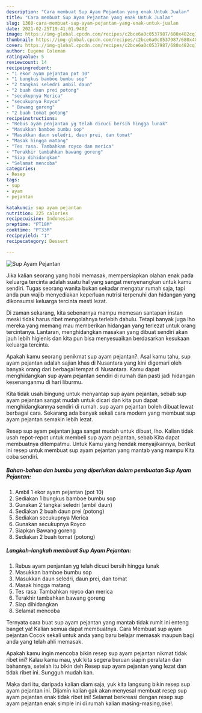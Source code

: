 ```yaml
---
description: "Cara membuat Sup Ayam Pejantan yang enak Untuk Jualan"
title: "Cara membuat Sup Ayam Pejantan yang enak Untuk Jualan"
slug: 1360-cara-membuat-sup-ayam-pejantan-yang-enak-untuk-jualan
date: 2021-02-25T19:41:01.940Z
image: https://img-global.cpcdn.com/recipes/c2bce6a0c0537987/680x482cq70/sup-ayam-pejantan-foto-resep-utama.jpg
thumbnail: https://img-global.cpcdn.com/recipes/c2bce6a0c0537987/680x482cq70/sup-ayam-pejantan-foto-resep-utama.jpg
cover: https://img-global.cpcdn.com/recipes/c2bce6a0c0537987/680x482cq70/sup-ayam-pejantan-foto-resep-utama.jpg
author: Eugene Coleman
ratingvalue: 5
reviewcount: 14
recipeingredient:
- "1 ekor ayam pejantan pot 10"
- "1 bungkus bamboe bumbu sop"
- "2 tangkai seledri ambil daun"
- "2 buah daun prei potong"
- "secukupnya Merica"
- "secukupnya Royco"
- " Bawang goreng"
- "2 buah tomat potong"
recipeinstructions:
- "Rebus ayam penjantan yg telah dicuci bersih hingga lunak"
- "Masukkan bamboe bumbu sop"
- "Masukkan daun seledri, daun prei, dan tomat"
- "Masak hingga matang"
- "Tes rasa. Tambahkan royco dan merica"
- "Terakhir tambahkan bawang goreng"
- "Siap dihidangkan"
- "Selamat mencoba"
categories:
- Resep
tags:
- sup
- ayam
- pejantan

katakunci: sup ayam pejantan 
nutrition: 225 calories
recipecuisine: Indonesian
preptime: "PT18M"
cooktime: "PT33M"
recipeyield: "1"
recipecategory: Dessert

---
```



![Sup Ayam Pejantan](https://img-global.cpcdn.com/recipes/c2bce6a0c0537987/680x482cq70/sup-ayam-pejantan-foto-resep-utama.jpg)

Jika kalian seorang yang hobi memasak, mempersiapkan olahan enak pada keluarga tercinta adalah suatu hal yang sangat menyenangkan untuk kamu sendiri. Tugas seorang  wanita bukan sekadar mengatur rumah saja, tapi anda pun wajib menyediakan keperluan nutrisi terpenuhi dan hidangan yang dikonsumsi keluarga tercinta mesti lezat.

Di zaman  sekarang, kita sebenarnya mampu memesan santapan instan meski tidak harus ribet mengolahnya terlebih dahulu. Tetapi banyak juga lho mereka yang memang mau memberikan hidangan yang terlezat untuk orang tercintanya. Lantaran, menghidangkan masakan yang dibuat sendiri akan jauh lebih higienis dan kita pun bisa menyesuaikan berdasarkan kesukaan keluarga tercinta. 



Apakah kamu seorang penikmat sup ayam pejantan?. Asal kamu tahu, sup ayam pejantan adalah sajian khas di Nusantara yang kini digemari oleh banyak orang dari berbagai tempat di Nusantara. Kamu dapat menghidangkan sup ayam pejantan sendiri di rumah dan pasti jadi hidangan kesenanganmu di hari liburmu.

Kita tidak usah bingung untuk menyantap sup ayam pejantan, sebab sup ayam pejantan sangat mudah untuk dicari dan kita pun dapat menghidangkannya sendiri di rumah. sup ayam pejantan boleh dibuat lewat berbagai cara. Sekarang ada banyak sekali cara modern yang membuat sup ayam pejantan semakin lebih lezat.

Resep sup ayam pejantan juga sangat mudah untuk dibuat, lho. Kalian tidak usah repot-repot untuk membeli sup ayam pejantan, sebab Kita dapat membuatnya ditempatmu. Untuk Kamu yang hendak menyajikannya, berikut ini resep untuk membuat sup ayam pejantan yang mantab yang mampu Kita coba sendiri.

<!--inarticleads1-->

##### Bahan-bahan dan bumbu yang diperlukan dalam pembuatan Sup Ayam Pejantan:

1. Ambil 1 ekor ayam pejantan (pot 10)
1. Sediakan 1 bungkus bamboe bumbu sop
1. Gunakan 2 tangkai seledri (ambil daun)
1. Sediakan 2 buah daun prei (potong)
1. Sediakan secukupnya Merica
1. Gunakan secukupnya Royco
1. Siapkan  Bawang goreng
1. Sediakan 2 buah tomat (potong)




<!--inarticleads2-->

##### Langkah-langkah membuat Sup Ayam Pejantan:

1. Rebus ayam penjantan yg telah dicuci bersih hingga lunak
1. Masukkan bamboe bumbu sop
1. Masukkan daun seledri, daun prei, dan tomat
1. Masak hingga matang
1. Tes rasa. Tambahkan royco dan merica
1. Terakhir tambahkan bawang goreng
1. Siap dihidangkan
1. Selamat mencoba




Ternyata cara buat sup ayam pejantan yang mantab tidak rumit ini enteng banget ya! Kalian semua dapat membuatnya. Cara Membuat sup ayam pejantan Cocok sekali untuk anda yang baru belajar memasak maupun bagi anda yang telah ahli memasak.

Apakah kamu ingin mencoba bikin resep sup ayam pejantan nikmat tidak ribet ini? Kalau kamu mau, yuk kita segera buruan siapin peralatan dan bahannya, setelah itu bikin deh Resep sup ayam pejantan yang lezat dan tidak ribet ini. Sungguh mudah kan. 

Maka dari itu, daripada kalian diam saja, yuk kita langsung bikin resep sup ayam pejantan ini. Dijamin kalian gak akan menyesal membuat resep sup ayam pejantan enak tidak ribet ini! Selamat berkreasi dengan resep sup ayam pejantan enak simple ini di rumah kalian masing-masing,oke!.

